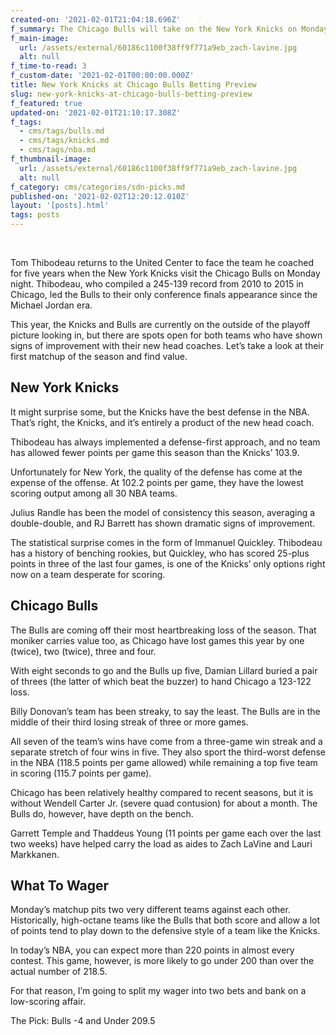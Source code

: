 ```yaml
---
created-on: '2021-02-01T21:04:18.696Z'
f_summary: The Chicago Bulls will take on the New York Knicks on Monday Night.
f_main-image:
  url: /assets/external/60186c1100f38ff9f771a9eb_zach-lavine.jpg
  alt: null
f_time-to-read: 3
f_custom-date: '2021-02-01T00:00:00.000Z'
title: New York Knicks at Chicago Bulls Betting Preview
slug: new-york-knicks-at-chicago-bulls-betting-preview
f_featured: true
updated-on: '2021-02-01T21:10:17.308Z'
f_tags:
  - cms/tags/bulls.md
  - cms/tags/knicks.md
  - cms/tags/nba.md
f_thumbnail-image:
  url: /assets/external/60186c1100f38ff9f771a9eb_zach-lavine.jpg
  alt: null
f_category: cms/categories/sdn-picks.md
published-on: '2021-02-02T12:20:12.010Z'
layout: '[posts].html'
tags: posts
---
```


‍

Tom Thibodeau returns to the United Center to face the team he coached for five years when the New York Knicks visit the Chicago Bulls on Monday night. Thibodeau, who compiled a 245-139 record from 2010 to 2015 in Chicago, led the Bulls to their only conference finals appearance since the Michael Jordan era.

  

This year, the Knicks and Bulls are currently on the outside of the playoff picture looking in, but there are spots open for both teams who have shown signs of improvement with their new head coaches. Let’s take a look at their first matchup of the season and find value.

New York Knicks
---------------

It might surprise some, but the Knicks have the best defense in the NBA. That’s right, the Knicks, and it’s entirely a product of the new head coach. 

  

Thibodeau has always implemented a defense-first approach, and no team has allowed fewer points per game this season than the Knicks’ 103.9.

  

Unfortunately for New York, the quality of the defense has come at the expense of the offense. At 102.2 points per game, they have the lowest scoring output among all 30 NBA teams. 

  

Julius Randle has been the model of consistency this season, averaging a double-double, and RJ Barrett has shown dramatic signs of improvement.

  

The statistical surprise comes in the form of Immanuel Quickley. Thibodeau has a history of benching rookies, but Quickley, who has scored 25-plus points in three of the last four games, is one of the Knicks’ only options right now on a team desperate for scoring.

Chicago Bulls
-------------

The Bulls are coming off their most heartbreaking loss of the season. That moniker carries value too, as Chicago have lost games this year by one (twice), two (twice), three and four. 

  

With eight seconds to go and the Bulls up five, Damian Lillard buried a pair of threes (the latter of which beat the buzzer) to hand Chicago a 123-122 loss.

  

Billy Donovan’s team has been streaky, to say the least. The Bulls are in the middle of their third losing streak of three or more games. 

  

All seven of the team’s wins have come from a three-game win streak and a separate stretch of four wins in five. They also sport the third-worst defense in the NBA (118.5 points per game allowed) while remaining a top five team in scoring (115.7 points per game).

  

Chicago has been relatively healthy compared to recent seasons, but it is without Wendell Carter Jr. (severe quad contusion) for about a month. The Bulls do, however, have depth on the bench. 

  

Garrett Temple and Thaddeus Young (11 points per game each over the last two weeks) have helped carry the load as aides to Zach LaVine and Lauri Markkanen.

What To Wager
-------------

Monday’s matchup pits two very different teams against each other. Historically, high-octane teams like the Bulls that both score and allow a lot of points tend to play down to the defensive style of a team like the Knicks.

  

In today’s NBA, you can expect more than 220 points in almost every contest. This game, however, is more likely to go under 200 than over the actual number of 218.5. 

  

For that reason, I’m going to split my wager into two bets and bank on a low-scoring affair.

  

The Pick: Bulls -4 and Under 209.5
